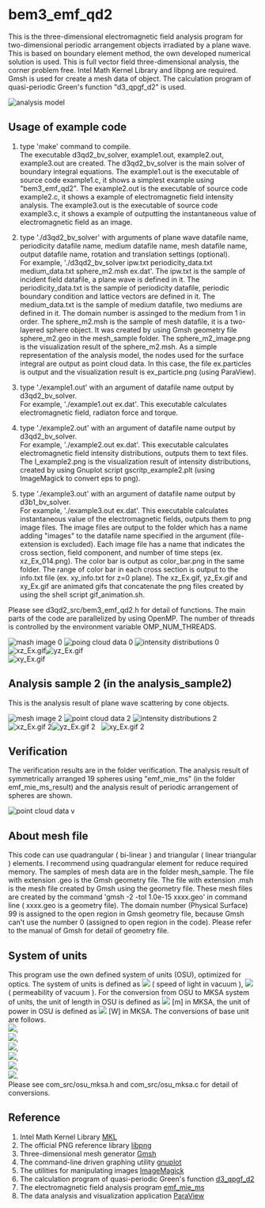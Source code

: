 # bem3_emf_qd2
This is the three-dimensional electromagnetic field analysis program for two-dimensional periodic arrangement objects irradiated by a plane wave. 
This is based on boundary element method, the own developed numerical solution is used.
This is full vector field three-dimensional analysis, the corner problem free. 
Intel Math Kernel Library and libpng are required. 
Gmsh is used for create a mesh data of object. 
The calculation program of quasi-periodic Green's function "d3_qpgf_d2" is used.

![analysis model](model_qpbc2.png "analysis model (model_qpbc2.png)")  


## Usage of example code  

1. type 'make' command to compile.  
   The executable d3qd2_bv_solver, example1.out, example2.out, example3.out are created. 
   The d3qd2_bv_solver is the main solver of boundary integral equations. 
   The example1.out is the executable of source code example1.c, it shows a simplest example using "bem3_emf_qd2". 
   The example2.out is the executable of source code example2.c, it shows a example of electromagnetic field intensity analysis. 
   The example3.out is the executable of source code example3.c, it shows a example of outputting the instantaneous value of electromagnetic field as an image.  

2. type './d3qd2_bv_solver' with arguments of plane wave datafile name, periodicity datafile name, medium datafile name, mesh datafile name, output datafile name, rotation and translation settings (optional).   
   For example, './d3qd2_bv_solver ipw.txt periodicity_data.txt medium_data.txt sphere_m2.msh ex.dat'. 
   The ipw.txt is the sample of incident field datafile, a plane wave is defined in it. 
   The periodicity_data.txt is the sample of periodicity datafile, periodic boundary condition and lattice vectors are defined in it. 
   The medium_data.txt is the sample of medium datafile, two mediums are defined in it. The domain number is assinged to the medium from 1 in order. 
   The sphere_m2.msh is the sample of mesh datafile, it is a two-layered sphere object. 
   It was created by using Gmsh geometry file sphere_m2.geo in the mesh_sample folder.
   The sphere_m2_image.png is the visualization result of the sphere_m2.msh. 
   As a simple representation of the analysis model, the nodes used for the surface integral are output as point cloud data. 
   In this case, the file ex.particles is output and the visualization result is ex_particle.png (using ParaView).  

3. type './example1.out' with an argument of datafile name output by d3qd2_bv_solver.  
   For example, './example1.out ex.dat'. This executable calculates electromagnetic field, radiaton force and torque.  
   
4. type './example2.out' with an argument of datafile name output by d3qd2_bv_solver.  
   For example, './example2.out ex.dat'. This executable calculates electromagnetic field intensity distributions, outputs them to text files. 
   The I_example2.png is the visualization result of intensity distributions, created by using Gnuplot script gscritp_example2.plt
   (using ImageMagick to convert eps to png).  
   
5. type './example3.out' with an argument of datafile name output by d3b1_bv_solver.  
   For example, './example3.out ex.dat'. This executable calculates instantaneous value of the electromagnetic fields, outputs them to png image files. 
   The image files are output to the folder which has a name adding "images" to the datafile name specified in the argument (file-extension is excluded). 
   Each image file has a name that indicates the cross section, field component, and number of time steps (ex. xz_Ex_014.png). 
   The color bar is output as color_bar.png in the same folder. 
   The range of color bar in each cross section is output to the info.txt file (ex. xy_info.txt for z=0 plane). 
   The xz_Ex.gif, yz_Ex.gif and xy_Ex.gif are animated gifs that concatenate the png files created by using the shell script gif_animation.sh.  

Please see d3qd2_src/bem3_emf_qd2.h for detail of functions. 
The main parts of the code are parallelized by using OpenMP. 
The number of threads is controlled by the environment variable OMP_NUM_THREADS.  

![mash image 0](sphere_m2_image.png "mesh image of the object (sphere_m2_image.png)") 
![poing cloud data 0](ex_particles.png "nodes for surface integral (ex_particles.png)") 
![intensity distributions 0](I_example2.png "intensity distributions (I_example2.png)")  
![xz_Ex.gif](xz_Ex.gif "instantaneous value of the E_x on y=0 plane (xz_Ex.gif)")![yz_Ex.gif](yz_Ex.gif "instantaneous value of the E_x on x=0 plane (yz_Ex.gif)")  
![xy_Ex.gif](xy_Ex.gif "instantaneous value of the E_x on z=0 plane (xy_Ex.gif)")  


## Analysis sample 2 (in the analysis_sample2)  

This is the analysis result of plane wave scattering by cone objects. 

![mesh image 2](analysis_sample2/cone_m1_image.png "mesh image of the object (analysis_sample2/cone_m1_image.png)") 
![point cloud data 2](analysis_sample2/ex2_particles.png "nodes for surface integral (analysis_sample2/ex2_particles.png)") 
![intensity distributions 2](analysis_sample2/I_example2_logcb.png "intensity distributions (analysis_sample2/I_example2.png)") 
![xz_Ex.gif 2](analysis_sample2/xz_Ex.gif "instantaneous value of the E_x on y=0 plane (analysis_sample2/xz_Ex.gif)")![yz_Ex.gif 2](analysis_sample2/yz_Ex.gif "instantaneous value of the E_x on x=0 plane (analysis_sample2/yz_Ex.gif)")  
![xy_Ex.gif 2](analysis_sample2/xy_Ex.gif "instantaneous value of the E_x on z=0 plane (analysis_sample2/xy_Ex.gif)")  


## Verification  

The verification results are in the folder verification. 
The analysis result of symmetrically arranged 19 spheres using "emf_mie_ms" (in the folder emf_mie_ms_result) and the analysis result of periodic arrangement of spheres are shown. 

![point cloud data v](verification/emf_mie_ms_result/v1_particles.png "symmetrically arranged 19 spheres (verification/emf_mie_ms_result/v1_particles.png)") 


## About mesh file  

This code can use quadrangular ( bi-linear ) and triangular ( linear triangular ) elements. 
I recommend using quadrangular element for reduce required memory. 
The samples of mesh data are in the folder mesh_sample. 
The file with extension .geo is the Gmsh geometry file. 
The file with extension .msh is the mesh file created by Gmsh using the geometry file. 
These mesh files are created by the command 'gmsh -2 -tol 1.0e-15 xxxx.geo' in command line ( xxxx.geo is a geometry file). 
The domain number (Physical Surface) 99 is assigned to the open region in Gmsh geometry file, because Gmsh can't use the number 0 
(assigned to open region in the code). 
Please refer to the manual of Gmsh for detail of geometry file.  


## System of units  

This program use the own defined system of units (OSU), optimized for optics. 
The system of units is defined as <img src="https://latex.codecogs.com/gif.latex?c_0=1"> ( speed of light in vacuum ), 
<img src="https://latex.codecogs.com/gif.latex?\mu_0=1"> ( permeability of vacuum ). 
For the conversion from OSU to MKSA system of units, the unit of length in OSU is defined as 
<img src="https://latex.codecogs.com/gif.latex?1\times10^{-6}"> [m] in MKSA, the unit of power in OSU is defined as
<img src="https://latex.codecogs.com/gif.latex?1\times10^{-3}"> [W] in MKSA. The conversions of base unit are follows.  
<img src="https://latex.codecogs.com/gif.latex?a=1\times10^{-6}">,  
<img src="https://latex.codecogs.com/gif.latex?b=1\times10^{-3}">,  
<img src="https://latex.codecogs.com/gif.latex?a\,\mathrm{[m]}=1\,\mathrm{[L]}">,  
<img src="https://latex.codecogs.com/gif.latex?\frac{ab}{c_0^3}\,\mathrm{[kg]}=1\,\mathrm{[M]}">,  
<img src="https://latex.codecogs.com/gif.latex?\frac{a}{c_0}\,\mathrm{[s]}=1\,\mathrm{[T]}">,  
<img src="https://latex.codecogs.com/gif.latex?\sqrt{\frac{b}{c_0\mu_0}}\,\mathrm{[A]}=1\,\mathrm{[I]}">.  
Please see com_src/osu_mksa.h and com_src/osu_mksa.c for detail of conversions.  


## Reference

1. Intel Math Kernel Library [MKL](https://software.intel.com/mkl)  
2. The official PNG reference library [libpng](http://www.libpng.org/pub/png/libpng.html)  
3. Three-dimensional mesh generator [Gmsh](https://gmsh.info/)
4. The command-line driven graphing utility [gnuplot](http://www.gnuplot.info/)  
5. The utilities for manipulating images [ImageMagick](https://imagemagick.org/)  
6. The calculation program of quasi-periodic Green's function [d3_qpgf_d2](https://github.com/akohta/d3_qpgf_d2/)
7. The electromagnetic field analysis program [emf_mie_ms](https://github.com/akohta/emf_mie_ms/)  
8. The data analysis and visualization application [ParaView](https://www.paraview.org/)  
